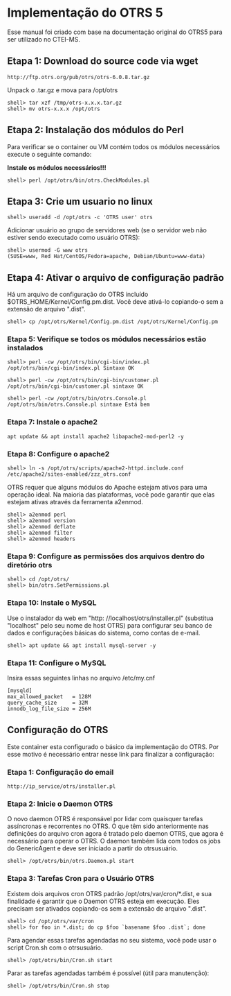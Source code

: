 # Implementação do OTRS 5

Esse manual foi criado com base na documentação original do OTRS5 para ser utilizado no CTEI-MS.


## Etapa 1: Download do source code via wget

```
http://ftp.otrs.org/pub/otrs/otrs-6.0.8.tar.gz
```

Unpack o .tar.gz e mova para /opt/otrs

```
shell> tar xzf /tmp/otrs-x.x.x.tar.gz
shell> mv otrs-x.x.x /opt/otrs
```

## Etapa 2: Instalação dos módulos do Perl

Para verificar se o container ou VM contém todos os módulos necessários execute o seguinte comando:

**Instale os módulos necessários!!!**

```
shell> perl /opt/otrs/bin/otrs.CheckModules.pl
```


## Etapa 3: Crie um usuario no linux

```
shell> useradd -d /opt/otrs -c 'OTRS user' otrs
```

Adicionar usuário ao grupo de servidores web (se o servidor web não estiver sendo executado como usuário OTRS):

```
shell> usermod -G www otrs
(SUSE=www, Red Hat/CentOS/Fedora=apache, Debian/Ubuntu=www-data)
```

## Etapa 4: Ativar o arquivo de configuração padrão

Há um arquivo de configuração do OTRS incluído $OTRS_HOME/Kernel/Config.pm.dist. Você deve ativá-lo copiando-o sem a extensão de arquivo ".dist".

```
shell> cp /opt/otrs/Kernel/Config.pm.dist /opt/otrs/Kernel/Config.pm
```

### Etapa 5: Verifique se todos os módulos necessários estão instalados

```
shell> perl -cw /opt/otrs/bin/cgi-bin/index.pl
/opt/otrs/bin/cgi-bin/index.pl Sintaxe OK

shell> perl -cw /opt/otrs/bin/cgi-bin/customer.pl
/opt/otrs/bin/cgi-bin/customer.pl sintaxe OK

shell> perl -cw /opt/otrs/bin/otrs.Console.pl
/opt/otrs/bin/otrs.Console.pl sintaxe Está bem
```
### Etapa 7: Instale o apache2

```
apt update && apt install apache2 libapache2-mod-perl2 -y
```

### Etapa 8: Configure o apache2

```
shell> ln -s /opt/otrs/scripts/apache2-httpd.include.conf /etc/apache2/sites-enabled/zzz_otrs.conf
```

OTRS requer que alguns módulos do Apache estejam ativos para uma operação ideal. Na maioria das plataformas, você pode garantir que elas estejam ativas através da ferramenta a2enmod.

```
shell> a2enmod perl
shell> a2enmod version
shell> a2enmod deflate
shell> a2enmod filter
shell> a2enmod headers
```

### Etapa 9: Configure as permissões dos arquivos dentro do diretório otrs

```
shell> cd /opt/otrs/
shell> bin/otrs.SetPermissions.pl
```

### Etapa 10: Instale o MySQL

Use o instalador da web em "http: //localhost/otrs/installer.pl" (substitua "localhost" pelo seu nome de host OTRS) para configurar seu banco de dados e configurações básicas do sistema, como contas de e-mail.

```
shell> apt update && apt install mysql-server -y
```

### Etapa 11: Configure o MySQL

Insira essas seguintes linhas no arquivo /etc/my.cnf

```
[mysqld]
max_allowed_packet   = 128M
query_cache_size     = 32M
innodb_log_file_size = 256M
```

## Configuração do OTRS

Este container esta configurado o básico da implementação do OTRS. Por esse motivo é necessário entrar nesse link para finalizar a configuração:

### Etapa 1: Configuração do email

```
http://ip_service/otrs/installer.pl
```

### Etapa 2: Inicie o Daemon OTRS
O novo daemon OTRS é responsável por lidar com quaisquer tarefas assíncronas e recorrentes no OTRS. O que têm sido anteriormente nas definições do arquivo cron agora é tratado pelo daemon OTRS, que agora é necessário para operar o OTRS. O daemon também lida com todos os jobs do GenericAgent e deve ser iniciado a partir do otrsusuário.

```
shell> /opt/otrs/bin/otrs.Daemon.pl start
```

###  Etapa 3: Tarefas Cron para o Usuário OTRS
Existem dois arquivos cron OTRS padrão /opt/otrs/var/cron/*.dist, e sua finalidade é garantir que o Daemon OTRS esteja em execução. Eles precisam ser ativados copiando-os sem a extensão de arquivo ".dist".

``` 
shell> cd /opt/otrs/var/cron
shell> for foo in *.dist; do cp $foo `basename $foo .dist`; done
```  

Para agendar essas tarefas agendadas no seu sistema, você pode usar o script Cron.sh com o otrsusuário.

``` 
shell> /opt/otrs/bin/Cron.sh start
```

Parar as tarefas agendadas também é possível (útil para manutenção):

```
shell> /opt/otrs/bin/Cron.sh stop
```
